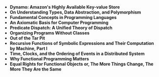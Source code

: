 <ul>
 <li><b><a target="_blank" href="https://github.com/manjunath5496/11-Technical-Papers-Every-Programmer-Should-Read/blob/master/tpe(1).pdf" style="text-decoration:none;">Dynamo: Amazon's Highly Available Key-value Store</a></b></li>
  
<li><b><a target="_blank" href="https://github.com/manjunath5496/11-Technical-Papers-Every-Programmer-Should-Read/blob/master/tpe(2).pdf" style="text-decoration:none;">On Understanding Types, Data Abstraction, and Polymorphism</a></b></li>  
  
<li><b><a target="_blank" href="https://github.com/manjunath5496/11-Technical-Papers-Every-Programmer-Should-Read/blob/master/tpe(3).pdf" style="text-decoration:none;">Fundamental Concepts in Programming Languages</a></b></li>

 
<li><b><a target="_blank" href="https://github.com/manjunath5496/11-Technical-Papers-Every-Programmer-Should-Read/blob/master/tpe(4).pdf" style="text-decoration:none;">An Axiomatic Basis for Computer Programming</a></b></li>
                               
  <li><b><a target="_blank" href="https://github.com/manjunath5496/11-Technical-Papers-Every-Programmer-Should-Read/blob/master/tpe(5).pdf" style="text-decoration:none;">Predicate Dispatch: A Unified Theory of Dispatch </a></b></li>   

 <li><b><a target="_blank" href="https://github.com/manjunath5496/11-Technical-Papers-Every-Programmer-Should-Read/blob/master/tpe(6).pdf" style="text-decoration:none;">Organizing Programs Without Classes</a></b></li>
                <li><b><a target="_blank" href="https://github.com/manjunath5496/11-Technical-Papers-Every-Programmer-Should-Read/blob/master/tpe(7).pdf" style="text-decoration:none;">Out of the Tar Pit</a></b></li>  
<li><b><a target="_blank" href="https://github.com/manjunath5496/11-Technical-Papers-Every-Programmer-Should-Read/blob/master/tpe(8).pdf" style="text-decoration:none;">Recursive Functions of Symbolic Expressions and Their Computation by Machine, Part I</a></b></li>  
  
<li><b><a target="_blank" href="https://github.com/manjunath5496/11-Technical-Papers-Every-Programmer-Should-Read/blob/master/tpe(9).pdf" style="text-decoration:none;">Time, Clocks, and the Ordering of Events in a Distributed System</a></b></li>

 
<li><b><a target="_blank" href="https://github.com/manjunath5496/11-Technical-Papers-Every-Programmer-Should-Read/blob/master/tpe(10).pdf" style="text-decoration:none;">Why Functional Programming Matters</a></b></li>
                               
  <li><b><a target="_blank" href="https://github.com/manjunath5496/11-Technical-Papers-Every-Programmer-Should-Read/blob/master/tpe(11).pdf" style="text-decoration:none;">Equal Rights for Functional Objects or, The More Things Change, The More They Are the Same</a></b></li>  
  
  </ul>
